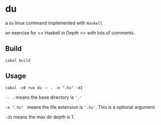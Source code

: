 # du


a `du` linux command implemented with `Haskell`

an exercise for << Haskell in Depth >> with lots of comments.
## Build
```shell
cabal build
```
## Usage
```shell
cabal -v0 run du -- . -e ".hs" -d1
```
`-- .` means the base directory is `'.'`

`-e ".hs" ` means the file extension is `'.hs'`. This is a optional argument.

`-d1` means the max dir depth is 1.
